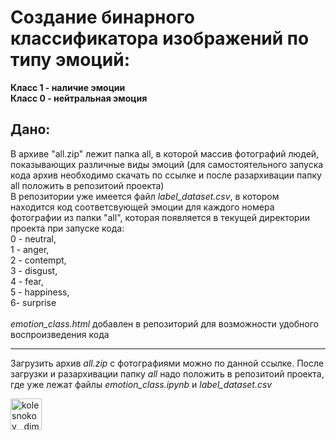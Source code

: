 # Создание бинарного классификатора изображений по типу эмоций:
**Класс 1 - наличие эмоции <br>
Класс 0 - нейтральная эмоция** <br>

## Дано:
В архиве "all.zip" лежит папка all, в которой массив фотографий людей, показывающих различные виды эмоций (для самостоятельного запуска кода архив необходимо скачать по ссылке и после разархивации папку all положить в репозитоий проекта)<br>
В репозитории уже имеется файл _label_dataset.csv_, в котором находится код соответсвующей эмоции для каждого номера фотографии из папки "all", которая появляется в текущей директории проекта при запуске кода: <br>
0 - neutral,<br>
1 - anger,<br>
2 - contempt,<br>
3 - disgust,<br>
4 - fear,<br>
5 - happiness,<br>
6- surprise<br><br>
_emotion_class.html_ добавлен в репозиторий для возможности удобного воспроизведения кода 

---
Загрузить архив _all.zip_ с фотографиями можно по данной ссылке. После загрузки и разархивации папку _all_ надо положить в репозитоий проекта, где уже лежат файлы _emotion_class.ipynb_ и _label_dataset.csv_ <br>

<a href="https://drive.google.com/file/d/1fdDs9fHt79Lkoo-HRzIsMdwugeQ96Nwg/view?usp=share_link" target="blank"><img align="center" src="http://cdn.onlinewebfonts.com/svg/img_317646.png" alt="kolesnokov__dima" height="50" width="50" /> </a> 
